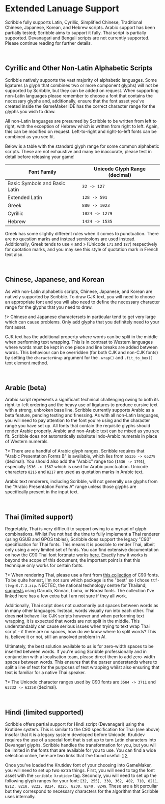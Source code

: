 # Extended Lanuage Support

Scribble fully supports Latin, Cyrillic, Simplified Chinese, Traditional Chinese, Japanese, Korean, and Hebrew scripts. Arabic support has been partially tested; Scribble aims to support it fully. Thai script is partially supported. Devanagari and Bengali scripts are not currently supported. Please continue reading for further details.

&nbsp;

## Cyrillic and Other Non-Latin Alphabetic Scripts

Scribble natively supports the vast majority of alphabetic languages. Some ligatures (a glyph that combines two or more component glyphs) will not be supported by Scribble, but they can be added on request. When supporting non-Latin languages please remember to choose a font that contains the necessary glyphs and, additionally, ensure that the font asset you've created inside the GameMaker IDE has the correct character range for the glyphs you wish to draw.

All non-Latin languages are presumed by Scribble to be written from left to right, with the exception of Hebrew which is written from right to left. Again, this can be modified on request. Left-to-right and right-to-left fonts can be combined as you see fit.

Below is a table with the standard glyph range for some common alphabetic scripts. These are not exhaustive and many be inaccurate, please test in detail before releasing your game!

|Font Family                  |Unicode Glyph Range (decimal)|
|-----------------------------|-----------------------------|
|Basic Symbols and Basic Latin|`32 -> 127`                  |
|Extended Latin               |`128 -> 591`                 |
|Greek                        |`880 -> 1023`                |
|Cyrillic                     |`1024 -> 1279`               |
|Hebrew                       |`1424 -> 1535`               |

Greek has some slightly different rules when it comes to punctuation. There are no question marks and instead semicolons are used instead. Additionally, Greek tends to use « and » (Unicode `171` and `187`) respectively for quotation marks, and you may see this style of quotation mark in French text also.

&nbsp;

## Chinese, Japanese, and Korean

As with non-Latin alphabetic scripts, Chinese, Japanese, and Korean are natively supported by Scribble. To draw CJK text, you will need to choose an appropriate font and you will also need to define the necessary character range for the glyphs that you need to draw.

!> Chinese and Japanese charactersets in particular tend to get very large which can cause problems. Only add glyphs that you definitely need to your font asset.

CJK text has the additional property where words can be split in the middle when performing text wrapping. This is in contrast to Western languages where words must be kept in one piece and line breaks are added between words. This behaviour can be overridden (for both CJK and non-CJK fonts) by setting the `characterWrap` argument for the `.wrap()` and `.fit_to_box()` text element method.

&nbsp;

## Arabic (beta)

Arabic script represents a significant technical challenging owing to both its right-to-left ordering and the heavy use of ligatures to produce cursive text with a strong, unbroken base line. Scribble currently supports Arabic as a beta feature, pending testing and finessing. As with all non-Latin languages, you will need to pay attention to the font you're using and the character range you have set up. All fonts that contain the requisite glyphs should render Arabic properly. Arabic and non-Arabic text can be mixed as you see fit. Scribble does not automatically subsitute Indo-Arabic numerals in place of Western numerals.

?> There are a handful of Arabic glyph ranges. Scribble requires that "Arabic Presentation Forms B" is available, which lies from `65136 -> 65279` (decimal). You should also add the "Arabic" range too (`1536 -> 1791`), especially `1536 -> 1567` which is used for Arabic punctuation. Unicode characters `8216` and `8217` are used as quotation marks in Arabic text.

Arabic text renderers, including Scribble, will not generally use glyphs from the "Arabic Presentation Forms A" range unless those glyphs are specifically present in the input text.

&nbsp;

## Thai (limited support)

Regretably, Thai is very difficult to support owing to a myriad of glyph combinations. Whilst I've not had the time to fully implement a Thai renderer (using GSUB and GPOS tables), Scribble does support the legacy "C90" specification for Thai fonts. This means it is possible to render Thai, albeit only using a very limited set of fonts. You can find extensive documentation on how the C90 Thai font fortmate works [here](https://www.sys.kth.se/docs/texlive/texmf-dist/doc/fonts/enc/c90/c90.pdf). Exactly how it works is beyond the scope of this document; the important point is that this technique only works for certain fonts.

?> When rendering Thai, please use a font from [this collection](https://linux.thai.net/pub/thailinux/software/fonts-tlwg/fonts/) of C90 fonts. To be quite honest, I'm not sure which package is the "best" so I chose `ttf-tlwg-0.7.3.zip`. NECTEC, the national technology centre for Thailand, [suggests](https://www.nectec.or.th/pub/review-software/font/national-fonts.html) using Garuda, Kinnari, Loma, or Norasi fonts. The collection I've linked here has a few extra but I am not sure if they all work.

Additionally, Thai script does not customarily put spaces between words as in many other languages. Instead, words visually run into each other. Thai does **not** behave like CJK scripts however and when performing text wrapping, it is expected that words are not split in the middle. This understandably can cause serious issues when trying to text wrap Thai script - if there are no spaces, how do we know where to split words? This is, believe it or not, still an unsolved problem in AI.

Ultimately, the best solution available to us is for zero-width spaces to be inserted between words. If you're using Scribble professionally and in conjunction with a localisation team, please direct them to add zero-width spaces between words. This ensures that the parser understands where to split a line of text for the purposes of text wrapping whilst also ensuring that text is familiar for a native Thai speaker.

?> The Unicode character ranges used by C90 fonts are `3584 -> 3711` and `63232 -> 63258` (decimal).

&nbsp;

## Hindi (limited supported)

Scribble offers partial support for Hindi script (Devanagari) using the Krutidev system. This is similar to the C90 specification for Thai (see above) insofar that it is a legacy system developed before Unicode. Krutidev requires the use of a special font that is set up to turn Latin characters into Devangari glyphs. Scribble handles the transformation for you, but you will be limited in the fonts that are available for you to use. You can find a wide selection online, here are two links that I've found useful: [1](https://hindityping.info/download/hindi-fonts-kruti-dev)  [2](https://indiatyping.com/index.php/download/95-hindi-font-krutidev)

Once you've loaded the Krutidev font of your choosing into GameMaker, you will need to set up two extra things. First, you will need to tag the font asset with the `scribble krutidev` tag. Secondly, you will need to set up the following glyph ranges for your font: `[32, 255], 338, 362, 402, 710, 8211, 8212, 8218, 8222, 8224, 8225, 8230, 8240, 8249`. These are a bit perculiar but they correspond to necessary characters for the algorithm that Scribble uses internally.
